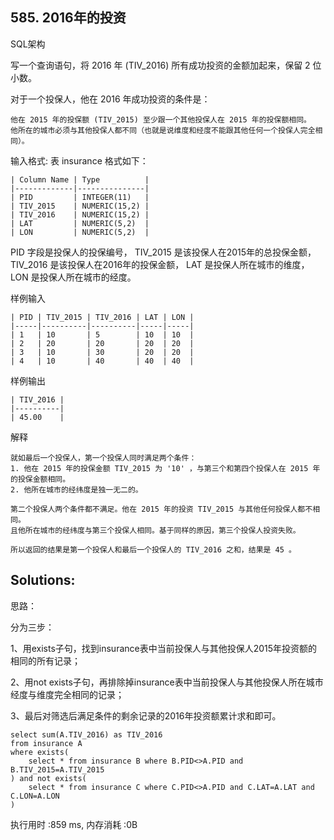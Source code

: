## 585. 2016年的投资
SQL架构

写一个查询语句，将 2016 年 (TIV_2016) 所有成功投资的金额加起来，保留 2 位小数。

对于一个投保人，他在 2016 年成功投资的条件是：

    他在 2015 年的投保额 (TIV_2015) 至少跟一个其他投保人在 2015 年的投保额相同。
    他所在的城市必须与其他投保人都不同（也就是说维度和经度不能跟其他任何一个投保人完全相同）。

输入格式:
表 insurance 格式如下：
```
| Column Name | Type          |
|-------------|---------------|
| PID         | INTEGER(11)   |
| TIV_2015    | NUMERIC(15,2) |
| TIV_2016    | NUMERIC(15,2) |
| LAT         | NUMERIC(5,2)  |
| LON         | NUMERIC(5,2)  |
```
PID 字段是投保人的投保编号， TIV_2015 是该投保人在2015年的总投保金额， TIV_2016 是该投保人在2016年的投保金额， LAT 是投保人所在城市的维度， LON 是投保人所在城市的经度。

样例输入
```
| PID | TIV_2015 | TIV_2016 | LAT | LON |
|-----|----------|----------|-----|-----|
| 1   | 10       | 5        | 10  | 10  |
| 2   | 20       | 20       | 20  | 20  |
| 3   | 10       | 30       | 20  | 20  |
| 4   | 10       | 40       | 40  | 40  |
```
样例输出
```
| TIV_2016 |
|----------|
| 45.00    |
```
解释
```
就如最后一个投保人，第一个投保人同时满足两个条件：
1. 他在 2015 年的投保金额 TIV_2015 为 '10' ，与第三个和第四个投保人在 2015 年的投保金额相同。
2. 他所在城市的经纬度是独一无二的。

第二个投保人两个条件都不满足。他在 2015 年的投资 TIV_2015 与其他任何投保人都不相同。
且他所在城市的经纬度与第三个投保人相同。基于同样的原因，第三个投保人投资失败。

所以返回的结果是第一个投保人和最后一个投保人的 TIV_2016 之和，结果是 45 。
```

## Solutions:
思路：

分为三步：

1、用exists子句，找到insurance表中当前投保人与其他投保人2015年投资额的相同的所有记录；

2、用not exists子句，再排除掉insurance表中当前投保人与其他投保人所在城市经度与维度完全相同的记录；

3、最后对筛选后满足条件的剩余记录的2016年投资额累计求和即可。
```
select sum(A.TIV_2016) as TIV_2016
from insurance A
where exists(
    select * from insurance B where B.PID<>A.PID and B.TIV_2015=A.TIV_2015
) and not exists(
    select * from insurance C where C.PID<>A.PID and C.LAT=A.LAT and C.LON=A.LON
)
```
执行用时 :859 ms, 内存消耗 :0B

